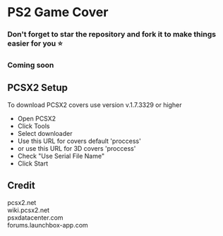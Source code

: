 # PS2 Game Cover

### Don't forget to star the repository and fork it to make things easier for you ⭐
### Coming soon

## PCSX2 Setup

To download PCSX2 covers use version v.1.7.3329 or higher
* Open PCSX2
* Click Tools
* Select downloader
* Use this URL for covers default
'proccess'
* or use this URL for 3D covers
'proccess'
* Check "Use Serial File Name"
* Click Start

## Credit
pcsx2.net <br>
wiki.pcsx2.net <br>
psxdatacenter.com <br>
forums.launchbox-app.com <br>
